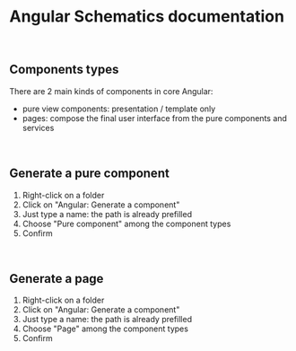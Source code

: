 # Angular Schematics documentation

<br>

## Components types

There are 2 main kinds of components in core Angular:
- pure view components: presentation / template only
- pages: compose the final user interface from the pure components and services

<br>

## Generate a pure component

1. Right-click on a folder
2. Click on "Angular: Generate a component"
3. Just type a name: the path is already prefilled
4. Choose "Pure component" among the component types
5. Confirm

<br>

## Generate a page

1. Right-click on a folder
2. Click on "Angular: Generate a component"
3. Just type a name: the path is already prefilled
4. Choose "Page" among the component types
5. Confirm

<br>
